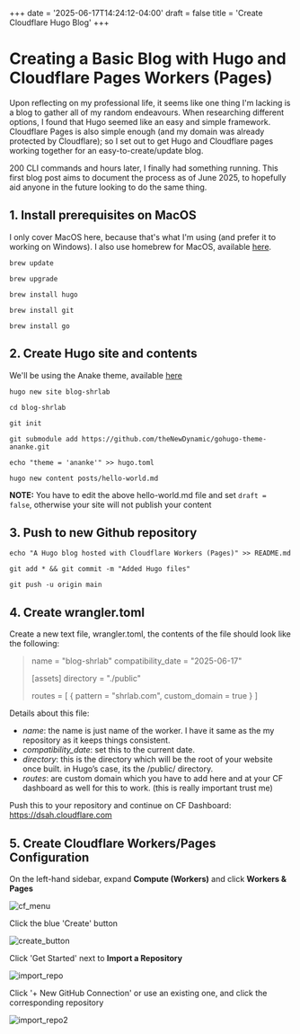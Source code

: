 +++
date = '2025-06-17T14:24:12-04:00'
draft = false
title = 'Create Cloudflare Hugo Blog'
+++

# Creating a Basic Blog with Hugo and Cloudflare Pages Workers (Pages)

Upon reflecting on my professional life, it seems like one thing I'm lacking is a blog to gather all of my random endeavours. When researching different options, I found that Hugo seemed like an easy and simple framework. Cloudflare Pages is also simple enough (and my domain was already protected by Cloudflare); so I set out to get Hugo and Cloudflare pages working together for an easy-to-create/update blog.

200 CLI commands and hours later, I finally had something running. This first blog post aims to document the process as of June 2025, to hopefully aid anyone in the future looking to do the same thing.

## 1. Install prerequisites on MacOS
I only cover MacOS here, because that's what I'm using (and prefer it to working on Windows). I also use homebrew for MacOS, available [here](https://brew.sh/).

`brew update`

`brew upgrade`

`brew install hugo`

`brew install git`

`brew install go`

## 2. Create Hugo site and contents

We'll be using the Anake theme, available [here](https://github.com/theNewDynamic/gohugo-theme-ananke.git)

`hugo new site blog-shrlab`

`cd blog-shrlab`

`git init`

`git submodule add https://github.com/theNewDynamic/gohugo-theme-ananke.git`

`echo "theme = 'ananke'" >> hugo.toml`

`hugo new content posts/hello-world.md`

**NOTE:** You have to edit the above hello-world.md file and set `draft = false`, otherwise your site will not publish your content

## 3. Push to new Github repository

`echo "A Hugo blog hosted with Cloudflare Workers (Pages)" >> README.md`

`git add * && git commit -m "Added Hugo files"`

`git push -u origin main`

## 4. Create wrangler.toml

Create a new text file, wrangler.toml, the contents of the file should look like the following:

>name = "blog-shrlab"
>compatibility_date = "2025-06-17"
>
>[assets]
>directory = "./public"
>
>routes = [
>    { pattern = "shrlab.com", custom_domain = true }
>]

Details about this file:
 - *name*: the name is just name of the worker. I have it same as the my repository as it keeps things consistent.
 - *compatibility_date*: set this to the current date.
 - *directory*: this is the directory which will be the root of your website once built. in Hugo’s case, its the /public/ directory.
 - *routes*: are custom domain which you have to add here and at your CF dashboard as well for this to work. (this is really important trust me)

Push this to your repository and continue on CF Dashboard: https://dsah.cloudflare.com

## 5. Create Cloudflare Workers/Pages Configuration

On the left-hand sidebar, expand **Compute (Workers)** and click **Workers & Pages**

![cf_menu](https://shrlab.com/images/menu_cf.png)


Click the blue 'Create' button 

![create_button](https://shrlab.com/images/create_button_cf.png)


Click 'Get Started' next to **Import a Repository**

![import_repo](https://shrlab.com/images/import_repo_cf.png)


Click '+ New GitHub Connection' or use an existing one, and click the corresponding repository

![import_repo2](https://shrlab.com/images/import_repo_cf2.png)

